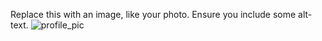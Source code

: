 Replace this with an image, like your photo. Ensure you include some alt-text.
![profile_pic](https://octodex.github.com/images/yaktocat.png)
